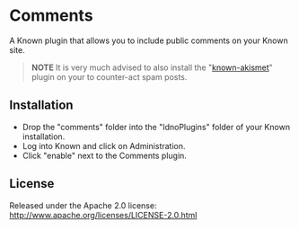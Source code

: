 Comments
========

A Known plugin that allows you to include public comments on your Known site.

> **NOTE** It is very much advised to also install the "[known-akismet](https://github.com/mapkyca/known-akismet)" plugin on your to counter-act spam posts.

Installation
------------

* Drop the "comments" folder into the "IdnoPlugins" folder of your Known installation.
* Log into Known and click on Administration.
* Click "enable" next to the Comments plugin.

License
-------

Released under the Apache 2.0 license: http://www.apache.org/licenses/LICENSE-2.0.html
